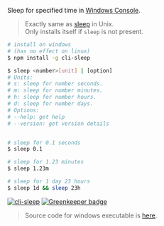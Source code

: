 Sleep for specified time in [Windows Console].
> Exactly same as [sleep] in Unix.<br>
> Only installs itself if `sleep` is not present.

```bash
# install on windows
# (has no effect on linux)
$ npm install -g cli-sleep
```

```bash
$ sleep <number>[unit] | [option]
# Units:
# s: sleep for number seconds.
# m: sleep for number minutes.
# h: sleep for number hours.
# d: sleep for number days.
# Options:
# --help: get help
# --version: get version details


# sleep for 0.1 seconds
$ sleep 0.1

# sleep for 1.23 minutes
$ sleep 1.23m

# sleep for 1 day 23 hours
$ sleep 1d && sleep 23h
```


[![cli-sleep](https://i.imgur.com/2wdhAut.jpg)](https://merferry.github.io) [![Greenkeeper badge](https://badges.greenkeeper.io/nodef/cli-sleep.svg)](https://greenkeeper.io/)
> Source code for windows executable is [here](https://repl.it/@wolfram77/cli-sleep).

[sleep]: https://en.wikipedia.org/wiki/Sleep_(Unix)
[Windows Console]: https://en.wikipedia.org/wiki/Win32_console
